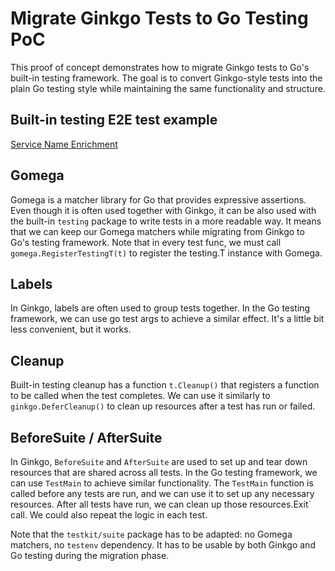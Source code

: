 # Migrate Ginkgo Tests to Go Testing PoC

This proof of concept demonstrates how to migrate Ginkgo tests to Go's built-in testing framework. The goal is to convert Ginkgo-style tests into the plain Go testing style while maintaining the same functionality and structure.

## Built-in testing E2E test example

[Service Name Enrichment](./_service_name_enrichment_test.go)

## Gomega

Gomega is a matcher library for Go that provides expressive assertions. Even though it is often used together with Ginkgo, it can be also used with the built-in `testing` package to write tests in a more readable way. It means that we can keep our Gomega matchers while migrating from Ginkgo to Go's testing framework. Note that in every test func, we must call `gomega.RegisterTestingT(t)` to register the testing.T instance with Gomega.

## Labels

In Ginkgo, labels are often used to group tests together. In the Go testing framework, we can use go test args to achieve a similar effect. It's a little bit less convenient, but it works.

## Cleanup

Built-in testing cleanup has a function `t.Cleanup()` that registers a function to be called when the test completes. We can use it similarly to `ginkgo.DeferCleanup()` to clean up resources after a test has run or failed.

## BeforeSuite / AfterSuite

In Ginkgo, `BeforeSuite` and `AfterSuite` are used to set up and tear down resources that are shared across all tests. In the Go testing framework, we can use `TestMain` to achieve similar functionality. The `TestMain` function is called before any tests are run, and we can use it to set up any necessary resources. After all tests have run, we can clean up those resources.Exit` call. We could also repeat the logic in each test.

Note that the `testkit/suite` package has to be adapted: no Gomega matchers, no `testenv` dependency. It has to be usable by both Ginkgo and Go testing during the migration phase.
